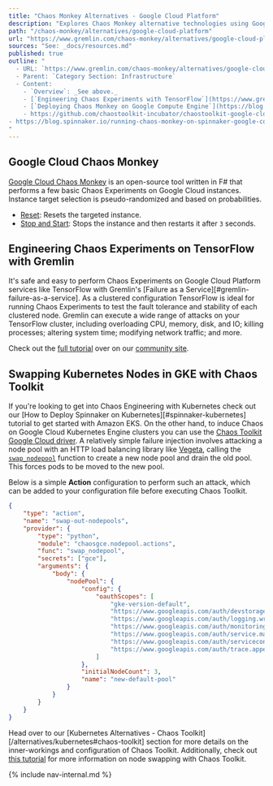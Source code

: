 ```yaml
---
title: "Chaos Monkey Alternatives - Google Cloud Platform"
description: "Explores Chaos Monkey alternative technologies using Google Cloud Platform."
path: "/chaos-monkey/alternatives/google-cloud-platform"
url: "https://www.gremlin.com/chaos-monkey/alternatives/google-cloud-platform"
sources: "See: _docs/resources.md"
published: true
outline: "
  - URL: `https://www.gremlin.com/chaos-monkey/alternatives/google-cloud-platform`
  - Parent: `Category Section: Infrastructure`
  - Content:
    - `Overview`: _See above._
    - [`Engineering Chaos Experiments with TensorFlow`](https://www.gremlin.com/community/tutorials/how-to-install-distributed-tensorflow-on-gcp-and-perform-chaos-engineering-experiments/): Overview of using Gremlin and distributed TensorFlow cluster on `Google Cloud Platform` to perform Chaos experiments.
    - [`Deploying Chaos Monkey on Google Compute Engine`](https://blog.spinnaker.io/running-chaos-monkey-on-spinnaker-google-compute-engine-gce-155dc52f20ef): Tutorial for integrating Chaos Monkey within `Google Compute Engine` using `Spinnaker` and `Golang`.
    - https://github.com/chaostoolkit-incubator/chaostoolkit-google-cloud
- https://blog.spinnaker.io/running-chaos-monkey-on-spinnaker-google-compute-engine-gce-155dc52f20ef
"
---
```


## Google Cloud Chaos Monkey

[Google Cloud Chaos Monkey](https://github.com/dkholod/GoogleCloudChaosMonkey) is an open-source tool written in F# that performs a few basic Chaos Experiments on Google Cloud instances.  Instance target selection is pseudo-randomized and based on probabilities.

- [Reset](https://github.com/dkholod/GoogleCloudChaosMonkey/blob/master/GoogleCloudChaosMonkey/GoogleCloud.fs#L27-L32): Resets the targeted instance.
- [Stop and Start](https://github.com/dkholod/GoogleCloudChaosMonkey/blob/master/GoogleCloudChaosMonkey/GoogleCloud.fs#L34-L44): Stops the instance and then restarts it after `3` seconds.

## Engineering Chaos Experiments on TensorFlow with Gremlin

It's safe and easy to perform Chaos Experiments on Google Cloud Platform services like TensorFlow with Gremlin's [Failure as a Service][#gremlin-failure-as-a-service].  As a clustered configuration TensorFlow is ideal for running Chaos Experiments to test the fault tolerance and stability of each clustered node.  Gremlin can execute a wide range of attacks on your TensorFlow cluster, including overloading CPU, memory, disk, and IO; killing processes; altering system time; modifying network traffic; and more.

Check out the [full tutorial](https://www.gremlin.com/community/tutorials/how-to-install-distributed-tensorflow-on-gcp-and-perform-chaos-engineering-experiments/) over on our [community site](https://www.gremlin.com/community/).

## Swapping Kubernetes Nodes in GKE with Chaos Toolkit

If you're looking to get into Chaos Engineering with Kubernetes check out our [How to Deploy Spinnaker on Kubernetes][#spinnaker-kubernetes] tutorial to get started with Amazon EKS.  On the other hand, to induce Chaos on Google Cloud Kubernetes Engine clusters you can use the [Chaos Toolkit Google Cloud driver](https://github.com/chaostoolkit-incubator/chaostoolkit-google-cloud).  A relatively simple failure injection involves attacking a node pool with an HTTP load balancing library like [Vegeta](https://github.com/tsenart/vegeta), calling the [`swap_nodepool`](https://docs.chaostoolkit.org/drivers/gce/#swap_nodepool) function to create a new node pool and drain the old pool.  This forces pods to be moved to the new pool.

Below is a simple **Action** configuration to perform such an attack, which can be added to your configuration file before executing Chaos Toolkit.

```json
{
    "type": "action",
    "name": "swap-out-nodepools",
    "provider": {
        "type": "python",
        "module": "chaosgce.nodepool.actions",
        "func": "swap_nodepool",
        "secrets": ["gce"],
        "arguments": {
            "body": {
                "nodePool": {
                    "config": { 
                        "oauthScopes": [
                            "gke-version-default",
                            "https://www.googleapis.com/auth/devstorage.read_only",
                            "https://www.googleapis.com/auth/logging.write",
                            "https://www.googleapis.com/auth/monitoring",
                            "https://www.googleapis.com/auth/service.management.readonly",
                            "https://www.googleapis.com/auth/servicecontrol",
                            "https://www.googleapis.com/auth/trace.append"
                        ]
                    },
                    "initialNodeCount": 3,
                    "name": "new-default-pool"
                }
            }
        }
    }
}
```

Head over to our [Kubernetes Alternatives - Chaos Toolkit][/alternatives/kubernetes#chaos-toolkit] section for more details on the inner-workings and configuration of Chaos Toolkit.  Additionally, check out [this tutorial](https://medium.com/chaosiq/observing-the-impact-of-swapping-nodes-in-gke-with-chaos-engineering-ce5cf9b5fbc6) for more information on node swapping with Chaos Toolkit.

{% include nav-internal.md %}